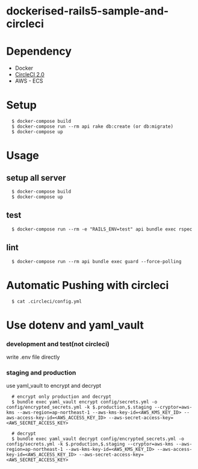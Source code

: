 # dockerised-rails5-sample-and-circleci

# Dependency
- Docker
- [CircleCI 2.0](https://circleci.com/docs/2.0/local-jobs/)
- AWS - ECS

# Setup
```
  $ docker-compose build
  $ docker-compose run --rm api rake db:create (or db:migrate)
  $ docker-compose up
```

# Usage
## setup all server
```
  $ docker-compose build
  $ docker-compose up
```

## test
```
  $ docker-compose run --rm -e "RAILS_ENV=test" api bundle exec rspec
```

## lint
```
  $ docker-compose run --rm api bundle exec guard --force-polling
```

# Automatic Pushing with circleci
```
  $ cat .circleci/config.yml
```

# Use dotenv and yaml_vault

### development and test(not circleci)
write .env file directly

### staging and production
use yaml_vault to encrypt and decrypt
```
  # encrypt only production and decrypt
  $ bundle exec yaml_vault encrypt config/secrets.yml -o config/encrypted_secrets.yml -k $.production,$.staging --cryptor=aws-kms --aws-region=ap-northeast-1 --aws-kms-key-id=<AWS_KMS_KEY_ID> --aws-access-key-id=<AWS_ACCESS_KEY_ID> --aws-secret-access-key=<AWS_SECRET_ACCESS_KEY>

  # decrypt
  $ bundle exec yaml_vault decrypt config/encrypted_secrets.yml -o config/secrets.yml -k $.production,$.staging --cryptor=aws-kms --aws-region=ap-northeast-1 --aws-kms-key-id=<AWS_KMS_KEY_ID> --aws-access-key-id=<AWS_ACCESS_KEY_ID> --aws-secret-access-key=<AWS_SECRET_ACCESS_KEY>
```
